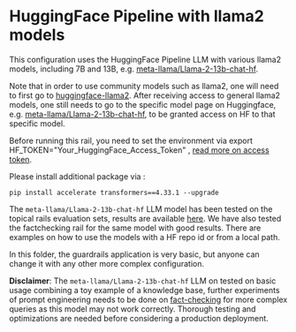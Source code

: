# HuggingFace Pipeline with llama2 models

This configuration uses the HuggingFace Pipeline LLM with various llama2 models, including 7B and 13B, e.g. [meta-llama/Llama-2-13b-chat-hf](https://huggingface.co/meta-llama/Llama-2-13b-chat-hf).

Note that in order to use community models such as llama2, one will need to first go to [huggingface-llama2](https://huggingface.co/meta-llama).
After receiving access to general llama2 models, one still needs to go to the specific model page on Huggingface, e.g. [meta-llama/Llama-2-13b-chat-hf](https://huggingface.co/meta-llama/Llama-2-13b-chat-hf), to be granted access on HF to that specific model.

Before running this rail, you need to set the environment via export HF_TOKEN="Your_HuggingFace_Access_Token" , [read more on access token](https://huggingface.co/docs/hub/security-tokens).

Please install additional package via :

`pip install accelerate transformers==4.33.1 --upgrade`


The `meta-llama/Llama-2-13b-chat-hf` LLM model has been tested on the topical rails evaluation sets, results are available [here](../../../../nemoguardrails/eval/README.md).
We have also tested the factchecking rail for the same model with good results.
There are examples on how to use the models with a HF repo id or from a local path.

In this folder, the guardrails application is very basic, but anyone can change it with any other more complex configuration.

**Disclaimer**: The `meta-llama/Llama-2-13b-chat-hf` LLM on tested on basic usage combining a toy example of a knowledge base, further experiments of prompt engineering needs to be done on [fact-checking](config.yml#L133-142) for more complex queries as this model may not work correctly. Thorough testing and optimizations are needed before considering a production deployment.

